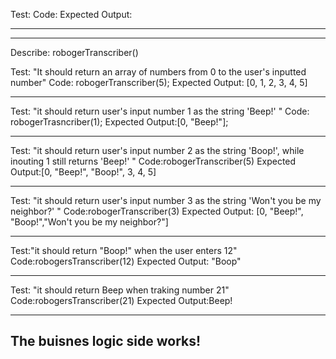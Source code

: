 
Test:
Code:
Expected Output:

----
----


Describe: robogerTranscriber()

Test: "It should return an array of numbers from 0 to the user's inputted number"
Code: robogerTranscriber(5);
Expected Output: [0, 1, 2, 3, 4, 5]

----

Test: "it should return user's input number 1 as the string 'Beep!' " 
Code: robogerTrasncriber(1);
Expected Output:[0, "Beep!"];

----

Test: "it should return user's input number 2 as the string 'Boop!', while inouting 1 still returns 'Beep!' "
Code:robogerTranscriber(5)
Expected Output:[0, "Beep!", "Boop!", 3, 4, 5]

----

Test: "it should return user's input number 3 as the string 'Won't you be my neighbor?' "
Code:robogerTranscriber(3)
Expected Output: [0, "Beep!", "Boop!","Won't you be my neighbor?"]

----

Test:"it should return "Boop!" when the user enters 12"
Code:robogersTranscriber(12)
Expected Output: "Boop"

----

Test: "it should return Beep when traking number 21"
Code:robogersTranscriber(21)
Expected Output:Beep!

----
The buisnes logic side works!
----


